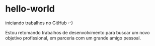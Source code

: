 # hello-world
iniciando trabalhos no GitHub :-)

Estou retomando trabalhos de desenvolvimento para buscar um novo objetivo profissional, em parceria com um grande amigo pessoal.
